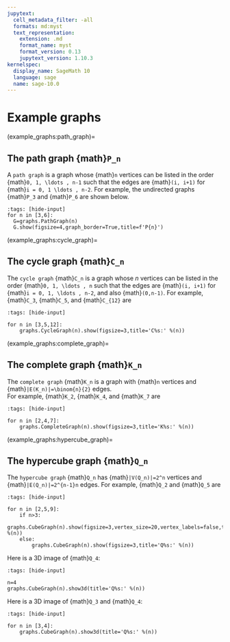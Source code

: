 ```yaml
---
jupytext:
  cell_metadata_filter: -all
  formats: md:myst
  text_representation:
    extension: .md
    format_name: myst
    format_version: 0.13
    jupytext_version: 1.10.3
kernelspec:
  display_name: SageMath 10
  language: sage
  name: sage-10.0
---
```


# Example graphs

(example_graphs:path_graph)=
## The path graph {math}`P_n`

A `path graph` is a graph whose {math}`n` vertices can be listed in the order {math}`0, 1, \ldots , n-1` such that the edges are {math}`(i, i+1)` for {math}`i = 0, 1 \ldots , n-2`.  For example, the undirected graphs {math}`P_3` and {math}`P_6` are shown below.

```{code-cell}
:tags: [hide-input]
for n in [3,6]:
  G=graphs.PathGraph(n)
  G.show(figsize=4,graph_border=True,title=f'P{n}')
```

(example_graphs:cycle_graph)=
## The cycle graph {math}`C_n`

The  `cycle graph` {math}`C_n` is a graph whose $n$ vertices can be listed in the order {math}`0, 1, \ldots , n` such that the edges are {math}`(i, i+1)` for {math}`i = 0, 1, \ldots , n-2`, 
and also {math}`(0,n-1)`.  For example, {math}`C_3`, {math}`C_5`, and {math}`C_{12}` are 

```{code-cell}
:tags: [hide-input]

for n in [3,5,12]:
    graphs.CycleGraph(n).show(figsize=3,title='C%s:' %(n))
```

(example_graphs:complete_graph)=
## The complete graph {math}`K_n` 

The   `complete graph` {math}`K_n` is a graph with {math}`n` vertices and {math}`|E(K_n)|=\binom{n}{2}` edges.  
For example, {math}`K_2`, {math}`K_4`, and {math}`K_7` are

```{code-cell}
:tags: [hide-input]

for n in [2,4,7]:
    graphs.CompleteGraph(n).show(figsize=3,title='K%s:' %(n))
```

(example_graphs:hypercube_graph)=
## The hypercube graph {math}`Q_n`

The `hypercube graph`  {math}`Q_n` has {math}`|V(Q_n)|=2^n` vertices and {math}`|E(Q_n)|=2^{n-1}n` edges.  For example, {math}`Q_2` and {math}`Q_5` are 

```{code-cell}
:tags: [hide-input]

for n in [2,5,9]:
    if n>3:
        graphs.CubeGraph(n).show(figsize=3,vertex_size=20,vertex_labels=false,title='Q%s:' %(n))
    else:
        graphs.CubeGraph(n).show(figsize=3,title='Q%s:' %(n))
```

Here is a 3D image of {math}`Q_4`:
```{code-cell}
:tags: [hide-input]

n=4
graphs.CubeGraph(n).show3d(title='Q%s:' %(n))
```

Here is a 3D image of {math}`Q_3` and {math}`Q_4`:
```{code-cell}
:tags: [hide-input]

for n in [3,4]:
    graphs.CubeGraph(n).show3d(title='Q%s:' %(n))
```
